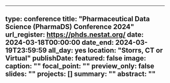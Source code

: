 
---
type: conference
title: "Pharmaceutical Data Science (PharmaDS) Conference 2024"
url_register: https://phds.nestat.org/
date: 2024-03-18T00:00:00
date_end: 2024-03-19T23:59:59
all_day: yes
location: "Storrs, CT or Virtual"
publishDate: 
featured: false
image:
  caption: ""
  focal_point: ""
  preview_only: false
slides: ""
projects: []
summary: ""
abstract: ""
---
